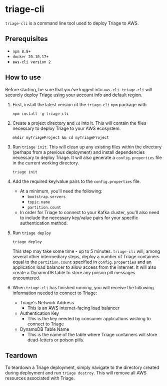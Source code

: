 # triage-cli

`triage-cli` is a command line tool used to deploy Triage to AWS.

<h2>Prerequisites</h2>

- `npm 8.8+` 
- `docker 20.10.17+`
- `aws-cli version 2`

<h2>How to use</h2>

Before starting, be sure that you've logged into `aws-cli`. `triage-cli` will securely deploy Triage using your account info and default region.
 
 1. First, install the latest version of the `triage-cli` `npm` package with

     `npm install -g triage-cli` 

 2. Create a project directory and `cd` into it. This will contain the files necessary to deploy Triage to your AWS ecosystem.

	`mkdir myTriageProject && cd myTriageProject`

 3. Run `triage init`. This will clean up any existing files within the directory (perhaps from a previous deployment) and install dependencies necessary to deploy Triage. It will also generate a `config.properties` file in the current working directory.

	`triage init`

 4. Add the required key/value pairs to the `config.properties` file. 
	-	At a minimum, you'll need the following:
		 - `bootstrap.servers`
		 - `topic.name`
		 - `partition.count`
	 - In order for Triage to connect to your Kafka cluster, you'll also need to include the necessary key/value pairs for your specific authentication method.	 
 
 5. Run `triage deploy`
	
	`triage deploy`

	This step may take some time - up to 5 minutes. `triage-cli` will, among several other intermediary steps, deploy a number of Triage containers equal to the `partition.count` specified in `config.properties` and an application load balancer to allow access from the internet. It will also create a DynamoDB table to store any poison pill messages encountered.

6. When `triage-cli` has finished running, you will receive the following information needed to connect to Triage:
	- Triage's Network Address
		- This is an AWS internet-facing load balancer
	- Authentication Key
		- This is the key needed by consumer applications wishing to connect to Triage
	- DynamoDB Table Name
		- This is the name of the table where Triage containers will store dead-letters or poison pills. 

<h2>Teardown</h2>

To teardown a Triage deployment, simply navigate to the directory created during deployment and run `triage destroy`. This will remove all AWS resources associated with Triage.


